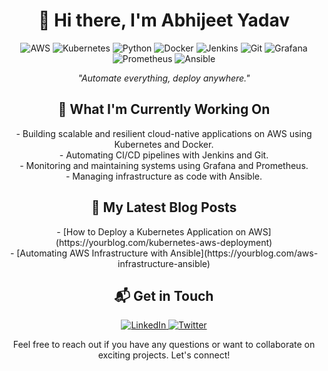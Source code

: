 <!-- Custom Attractive GitHub Profile README -->

<!-- Header Section -->
<p align="center">
 
</p>

<h1 align="center">👋 Hi there, I'm Abhijeet Yadav</h1>

<!-- Badges Section -->
<p align="center">
  <img src="https://img.shields.io/badge/AWS-Expert-232F3E?style=for-the-badge&logo=amazon-aws&logoColor=FF9900" alt="AWS">
  <img src="https://img.shields.io/badge/Kubernetes-Expert-326CE5?style=for-the-badge&logo=kubernetes&logoColor=white" alt="Kubernetes">
  <img src="https://img.shields.io/badge/Python-Expert-3776AB?style=for-the-badge&logo=python&logoColor=white" alt="Python">
  <img src="https://img.shields.io/badge/Docker-Expert-2496ED?style=for-the-badge&logo=docker&logoColor=white" alt="Docker">
  <img src="https://img.shields.io/badge/Jenkins-Expert-D24939?style=for-the-badge&logo=jenkins&logoColor=white" alt="Jenkins">
  <img src="https://img.shields.io/badge/Git-Expert-F05032?style=for-the-badge&logo=git&logoColor=white" alt="Git">
  <img src="https://img.shields.io/badge/Grafana-Expert-F46800?style=for-the-badge&logo=grafana&logoColor=white" alt="Grafana">
  <img src="https://img.shields.io/badge/Prometheus-Expert-E6522C?style=for-the-badge&logo=prometheus&logoColor=white" alt="Prometheus">
  <img src="https://img.shields.io/badge/Ansible-Expert-EE0000?style=for-the-badge&logo=ansible&logoColor=white" alt="Ansible">
</p>

<!-- Introduction Section -->
<p align="center">
  <em>"Automate everything, deploy anywhere."</em>
</p>

<!-- Current Projects Section -->
<h2 align="center">🚀 What I'm Currently Working On</h2>

<p align="center">
  - Building scalable and resilient cloud-native applications on AWS using Kubernetes and Docker.<br>
  - Automating CI/CD pipelines with Jenkins and Git.<br>
  - Monitoring and maintaining systems using Grafana and Prometheus.<br>
  - Managing infrastructure as code with Ansible.
</p>

<!-- Blog Posts Section -->
<h2 align="center">📝 My Latest Blog Posts</h2>

<p align="center">
  - [How to Deploy a Kubernetes Application on AWS](https://yourblog.com/kubernetes-aws-deployment)<br>
  - [Automating AWS Infrastructure with Ansible](https://yourblog.com/aws-infrastructure-ansible)
</p>

<!-- Contact Section -->
<h2 align="center">📬 Get in Touch</h2>

<p align="center">
  <a href="https://www.linkedin.com/in/iamdevopsengineer/" target="_blank">
    <img src="https://img.shields.io/badge/LinkedIn-Connect-0077B5?style=for-the-badge&logo=linkedin&logoColor=white" alt="LinkedIn">
  </a>
  <a href="https://twitter.com/zerodollarboy" target="_blank">
    <img src="https://img.shields.io/badge/Twitter-Follow-1DA1F2?style=for-the-badge&logo=twitter&logoColor=white" alt="Twitter">
  </a>
</p>

<p align="center">
  Feel free to reach out if you have any questions or want to collaborate on exciting projects. Let's connect!
</p>

<!-- End of README -->
